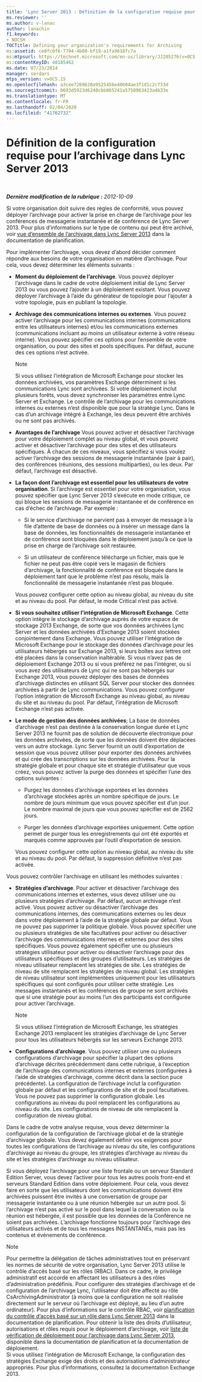 ```yaml
---
title: 'Lync Server 2013 : Définition de la configuration requise pour l’archivage'
ms.reviewer: ''
ms.author: v-lanac
author: lanachin
f1.keywords:
- NOCSH
TOCTitle: Defining your organization's requirements for Archiving
ms:assetid: ce0fc0f6-7704-4b80-bf19-a1fa9818fc7a
ms:mtpsurl: https://technet.microsoft.com/en-us/library/JJ205276(v=OCS.15)
ms:contentKeyID: 48185462
ms.date: 07/23/2014
manager: serdars
mtps_version: v=OCS.15
ms.openlocfilehash: a3cee7269620a9525456e40604ae3f1d1c2cf33d
ms.sourcegitcommit: b693d5923d6240cbb865241a5750963423a4b33e
ms.translationtype: MT
ms.contentlocale: fr-FR
ms.lasthandoff: 02/04/2020
ms.locfileid: "41762732"
---
```

<div data-xmlns="http://www.w3.org/1999/xhtml">

<div class="topic" data-xmlns="http://www.w3.org/1999/xhtml" data-msxsl="urn:schemas-microsoft-com:xslt" data-cs="http://msdn.microsoft.com/en-us/">

<div data-asp="http://msdn2.microsoft.com/asp">

# <a name="defining-your-requirements-for-archiving-in-lync-server-2013"></a>Définition de la configuration requise pour l’archivage dans Lync Server 2013

</div>

<div id="mainSection">

<div id="mainBody">

<span> </span>

_**Dernière modification de la rubrique :** 2012-10-09_

Si votre organisation doit suivre des règles de conformité, vous pouvez déployer l’archivage pour activer la prise en charge de l’archivage pour les conférences de messagerie instantanée et de conférence de Lync Server 2013. Pour plus d’informations sur le type de contenu qui peut être archivé, voir [vue d’ensemble de l’archivage dans Lync Server 2013](lync-server-2013-overview-of-archiving.md) dans la documentation de planification.

Pour implémenter l’archivage, vous devez d’abord décider comment répondre aux besoins de votre organisation en matière d’archivage. Pour cela, vous devez déterminer les éléments suivants :

  - **Moment du déploiement de l’archivage**. Vous pouvez déployer l’archivage dans le cadre de votre déploiement initial de Lync Server 2013 ou vous pouvez l’ajouter à un déploiement existant. Vous pouvez déployer l’archivage à l’aide du générateur de topologie pour l’ajouter à votre topologie, puis en publiant la topologie.

  - **Archivage des communications internes ou externes**. Vous pouvez activer l’archivage pour les communications internes (communications entre les utilisateurs internes) et/ou les communications externes (communications incluant au moins un utilisateur externe à votre réseau interne). Vous pouvez spécifier ces options pour l’ensemble de votre organisation, ou pour des sites et pools spécifiques. Par défaut, aucune des ces options n’est activée.
    
    <div>
    

    > [!NOTE]  
    > Si vous utilisez l’intégration de Microsoft Exchange pour stocker les données archivées, vos paramètres Exchange déterminent si les communications Lync sont archivées. Si votre déploiement inclut plusieurs forêts, vous devez synchroniser les paramètres entre Lync Server et Exchange. Le contrôle de l’archivage pour les communications internes ou externes n’est disponible que pour la stratégie Lync. Dans le cas d’un archivage intégré à Exchange, les deux peuvent être archivés ou ne sont pas archivés.

    
    </div>

  - **Avantages de l’archivage** Vous pouvez activer et désactiver l’archivage pour votre déploiement complet au niveau global, et vous pouvez activer et désactiver l’archivage pour des sites et des utilisateurs spécifiques. À chacun de ces niveaux, vous spécifiez si vous voulez activer l’archivage des sessions de messagerie instantanée (pair à pair), des conférences (réunions, des sessions multiparties), ou les deux. Par défaut, l’archivage est désactivé.

  - **La façon dont l’archivage est essentiel pour les utilisateurs de votre organisation**. Si l’archivage est essentiel pour votre organisation, vous pouvez spécifier que Lync Server 2013 s’exécute en mode critique, ce qui bloque les sessions de messagerie instantanée et de conférence en cas d’échec de l’archivage. Par exemple :
    
      - Si le service d’archivage ne parvient pas à envoyer de message à la file d’attente de base de données ou à insérer un message dans la base de données, les fonctionnalités de messagerie instantanée et de conférence sont bloquées dans le déploiement jusqu’à ce que la prise en charge de l’archivage soit restaurée.
    
      - Si un utilisateur de conférence télécharge un fichier, mais que le fichier ne peut pas être copié vers le magasin de fichiers d’archivage, la fonctionnalité de conférence est bloquée dans le déploiement tant que le problème n’est pas résolu, mais la fonctionnalité de messagerie instantanée n’est pas bloquée.
    
    Vous pouvez configurer cette option au niveau global, au niveau du site et au niveau du pool. Par défaut, le mode Critical n’est pas activé.

  - **Si vous souhaitez utiliser l’intégration de Microsoft Exchange**. Cette option intègre le stockage d’archivage auprès de votre espace de stockage 2013 Exchange, de sorte que vos données archivées Lync Server et les données archivées d’Exchange 2013 soient stockées conjointement dans Exchange. Vous pouvez utiliser l’intégration de Microsoft Exchange pour le stockage des données d’archivage pour les utilisateurs hébergés sur Exchange 2013, si leurs boîtes aux lettres ont été placées dans la conservation inaltérable. Si vous n’avez pas de déploiement Exchange 2013 ou si vous préférez ne pas l’intégrer, ou si vous avez des utilisateurs de Lync qui ne sont pas hébergés sur Exchange 2013, vous pouvez déployer des bases de données d’archivage distinctes en utilisant SQL Server pour stocker des données archivées à partir de Lync communications. Vous pouvez configurer l’option intégration de Microsoft Exchange au niveau global, au niveau du site et au niveau du pool. Par défaut, l’intégration de Microsoft Exchange n’est pas activée.

  - **Le mode de gestion des données archivées**; La base de données d’archivage n’est pas destinée à la conservation longue durée et Lync Server 2013 ne fournit pas de solution de découverte électronique pour les données archivées, de sorte que les données doivent être déplacées vers un autre stockage. Lync Server fournit un outil d’exportation de session que vous pouvez utiliser pour exporter des données archivées et qui crée des transcriptions sur les données archivées. Pour la stratégie globale et pour chaque site et stratégie d’utilisateur que vous créez, vous pouvez activer la purge des données et spécifier l’une des options suivantes :
    
      - Purgez les données d’archivage exportées et les données d’archivage stockées après un nombre spécifique de jours. Le nombre de jours minimum que vous pouvez spécifier est d’un jour. Le nombre maximal de jours que vous pouvez spécifier est de 2562 jours.
    
      - Purger les données d’archivage exportées uniquement. Cette option permet de purger tous les enregistrements qui ont été exportés et marqués comme approuvés par l’outil d’exportation de session.
    
    Vous pouvez configurer cette option au niveau global, au niveau du site et au niveau du pool. Par défaut, la suppression définitive n’est pas activée.

Vous pouvez contrôler l’archivage en utilisant les méthodes suivantes :

  - **Stratégies d’archivage**. Pour activer et désactiver l’archivage des communications internes et externes, vous devez utiliser une ou plusieurs stratégies d’archivage. Par défaut, aucun archivage n’est activé. Vous pouvez activer ou désactiver l’archivage des communications internes, des communications externes ou les deux dans votre déploiement à l’aide de la stratégie globale par défaut. Vous ne pouvez pas supprimer la politique globale. Vous pouvez spécifier une ou plusieurs stratégies de site facultatives pour activer ou désactiver l’archivage des communications internes et externes pour des sites spécifiques. Vous pouvez également spécifier une ou plusieurs stratégies utilisateur pour activer ou désactiver l’archivage pour des utilisateurs spécifiques et des groupes d’utilisateurs. Les stratégies de niveau utilisateur remplacent les stratégies de site. Les stratégies de niveau de site remplacent les stratégies de niveau global. Les stratégies de niveau utilisateur sont implémentées uniquement pour les utilisateurs spécifiques qui sont configurés pour utiliser cette stratégie. Les messages instantanés et les conférences de groupe ne sont archivés que si une stratégie pour au moins l’un des participants est configurée pour activer l’archivage.
    
    <div>
    

    > [!NOTE]  
    > Si vous utilisez l’intégration de Microsoft Exchange, les stratégies Exchange 2013 remplacent les stratégies d’archivage de Lync Server pour tous les utilisateurs hébergés sur les serveurs Exchange 2013.

    
    </div>

  - **Configurations d’archivage**. Vous pouvez utiliser une ou plusieurs configurations d’archivage pour spécifier la plupart des options d’archivage décrites précédemment dans cette rubrique, à l’exception de l’archivage des communications internes et externes (configurées à l’aide de stratégies d’archivage, comme décrit dans la section puce précédente). La configuration de l’archivage inclut la configuration globale par défaut et les configurations de site et de pool facultatives. Vous ne pouvez pas supprimer la configuration globale. Les configurations au niveau du pool remplacent les configurations au niveau du site. Les configurations de niveau de site remplacent la configuration de niveau global.

Dans le cadre de votre analyse requise, vous devez déterminer la configuration de la configuration de l’archivage global et de la stratégie d’archivage globale. Vous devez également définir vos exigences pour toutes les configurations de l’archivage au niveau du site, les configurations d’archivage au niveau du groupe, les stratégies d’archivage au niveau du site et les stratégies d’archivage au niveau utilisateur.

Si vous déployez l’archivage pour une liste frontale ou un serveur Standard Edition Server, vous devez l’activer pour tous les autres pools front-end et serveurs Standard Edition dans votre déploiement. Pour cela, vous devez faire en sorte que les utilisateurs dont les communications doivent être archivées puissent être invités à une conversation de groupe par messagerie instantanée ou à une réunion hébergée sur un autre pool. Si l’archivage n’est pas activé sur le pool dans lequel la conversation ou la réunion est hébergée, il est possible que les données de la Conférence ne soient pas archivées. L’archivage fonctionne toujours pour l’archivage des utilisateurs activés et de tous les messages INSTANTANÉs, mais pas les contenus et événements de conférence.

<div>


> [!NOTE]  
> Pour permettre la délégation de tâches administratives tout en préservant les normes de sécurité de votre&nbsp;organisation, Lync Server 2013 utilise le contrôle d’accès basé sur les rôles (RBAC). Dans ce cadre, le privilège administratif est accordé en affectant les utilisateurs à des rôles d’administration prédéfinis. Pour configurer des stratégies d’archivage et de configuration de l’archivage Lync, l’utilisateur doit être affecté au rôle CsArchivingAdministrator (à moins que la configuration ne soit réalisée directement sur le serveur où l’archivage est déployé, au lieu d’un autre ordinateur). Pour plus d’informations sur le contrôle RBAC, voir <A href="lync-server-2013-planning-for-role-based-access-control.md">planification du contrôle d’accès basé sur un rôle dans Lync Server 2013</A> dans la documentation de planification. Pour obtenir la liste des droits d’utilisateur, autorisations et rôles requis pour le déploiement d’archivage, voir <A href="lync-server-2013-deployment-checklist-for-archiving.md">liste de vérification de déploiement pour l’archivage dans Lync Server 2013</A>, disponible dans la documentation de planification et la documentation de déploiement.<BR>Si vous utilisez l’intégration de Microsoft Exchange, la configuration des stratégies Exchange exige des droits et des autorisations d’administrateur appropriés. Pour plus d’informations, consultez la documentation Exchange 2013.



</div>

</div>

<span> </span>

</div>

</div>

</div>

